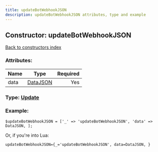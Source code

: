 ```yaml
---
title: updateBotWebhookJSON
description: updateBotWebhookJSON attributes, type and example
---
```

## Constructor: updateBotWebhookJSON  
[Back to constructors index](index.md)



### Attributes:

| Name     |    Type       | Required |
|----------|:-------------:|---------:|
|data|[DataJSON](../types/DataJSON.md) | Yes|



### Type: [Update](../types/Update.md)


### Example:

```
$updateBotWebhookJSON = ['_' => 'updateBotWebhookJSON', 'data' => DataJSON, ];
```  

Or, if you're into Lua:  


```
updateBotWebhookJSON={_='updateBotWebhookJSON', data=DataJSON, }

```



